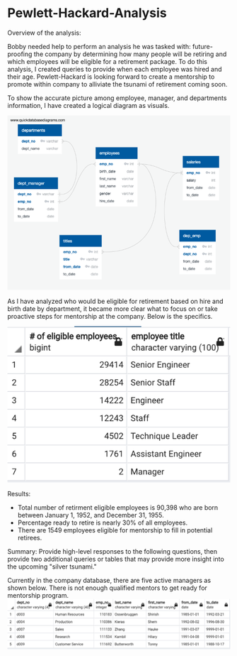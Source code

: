# Pewlett-Hackard-Analysis

Overview of the analysis: 

Bobby needed help to perform an analysis he was tasked with: future-proofing the company by determining how many people will be retiring and which employees will be eligible for a retirement package. To do this analysis, I created queries to provide when each employee was hired and their age.
Pewlett-Hackard is looking forward to create a mentorship to promote within company to alliviate the tsunami of retirement coming soon. 

To show the accurate picture among employee, manager, and departments information, I have created a logical diagram as visuals.

![EmployeeDB.png](Resources/EmployeeDB.png)

As I have analyzed who would be eligible for retirement based on hire and birth date by department, it became more clear what to focus on or take proactive steps for mentorship at the company. 
Below is the specifics.

![grouped_by.png](Resources/grouped_by.png)

Results: 

- Total number of retirment eligible employees is 90,398 who are born between January 1, 1952, and December 31, 1955.
- Percentage ready to retire is nearly 30% of all employees.
- There are 1549 employees eligible for mentorship to fill in potential retirees.

Summary: Provide high-level responses to the following questions, then provide two additional queries or tables that may provide more insight into the upcoming "silver tsunami."

Currently in the company database, there are five active managers as shown below. There is not enough qualified mentors to get ready for mentorship program.
![active_managers.png](Resources/active_managers.png)

